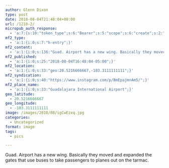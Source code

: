 ```yaml
---
author: Glenn Dixon
type: post
date: 2018-08-04T21:48:04+00:00
url: /1210-2/
micropub_auth_response:
  - 'a:7:{s:10:"token_type";s:6:"Bearer";s:5:"scope";s:6:"create";s:2:"me";s:28:"https://glenn.thedixons.net/";s:9:"issued_by";s:55:"https://glenn.thedixons.net/wp-json/indieauth/1.0/token";s:9:"client_id";s:23:"https://ownyourgram.com";s:9:"issued_at";i:1533209346;s:4:"user";i:1;}'
mf2_type:
  - 'a:1:{i:0;s:7:"h-entry";}'
mf2_content:
  - 'a:1:{i:0;s:136:"Guad. Airport has a new wing. Basically they moved and expanded the gates that use buses to take passengers to planes out on the tarmac.";}'
mf2_published:
  - 'a:1:{i:0;s:25:"2018-08-04T16:48:04-05:00";}'
mf2_location:
  - 'a:1:{i:0;s:33:"geo:20.5216666667,-103.3111111111";}'
mf2_syndication:
  - 'a:1:{i:0;s:40:"https://www.instagram.com/p/BmEpajmnAm5/";}'
mf2_place_name:
  - 'a:1:{i:0;s:33:"Guadalajara International Airport";}'
geo_latitude:
  - 20.5216666667
geo_longitude:
  - -103.3111111111
image: /images/2018/08/igCwEzxq.jpg
categories:
  - Uncategorized
format: image
tags:
  - pics

---
```

Guad. Airport has a new wing. Basically they moved and expanded the gates that use buses to take passengers to planes out on the tarmac.